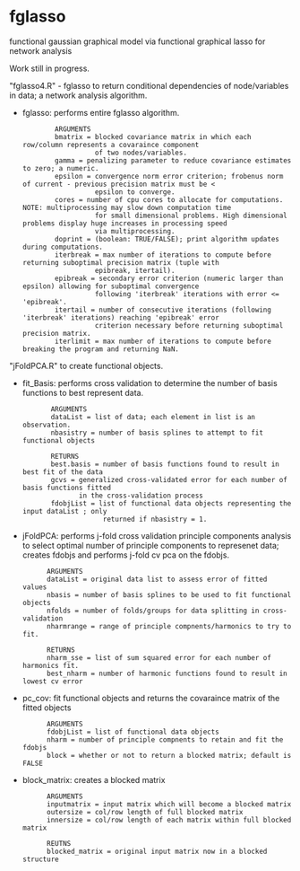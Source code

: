 # fglasso
functional gaussian graphical model via functional graphical lasso for network analysis 

Work still in progress. 

"fglasso4.R" - fglasso to return conditional dependencies of node/variables in data; a network analysis algorithm. 

  - fglasso: performs entire fglasso algorithm. 
  
                ARGUMENTS
                bmatrix = blocked covariance matrix in which each row/column represents a covaraince component 
                          of two nodes/variables.
                gamma = penalizing parameter to reduce covariance estimates to zero; a numeric. 
                epsilon = convergence norm error criterion; frobenus norm of current - previous precision matrix must be <
                          epsilon to converge. 
                cores = number of cpu cores to allocate for computations. NOTE: multiprocessing may slow down computation time 
                          for small dimensional problems. High dimensional problems display huge increases in processing speed 
                          via multiprocessing. 
                doprint = (boolean: TRUE/FALSE); print algorithm updates during computations. 
                iterbreak = max number of iterations to compute before returning suboptimal precision matrix (tuple with  
                          epibreak, itertail). 
                epibreak = secondary error criterion (numeric larger than epsilon) allowing for suboptimal convergence 
                          following 'iterbreak' iterations with error <= 'epibreak'. 
                itertail = number of consecutive iterations (following 'iterbreak' iterations) reaching 'epibreak' error 
                          criterion necessary before returning suboptimal precision matrix. 
                iterlimit = max number of iterations to compute before breaking the program and returning NaN. 
                

"jFoldPCA.R" to create functional objects. 

  - fit_Basis: performs cross validation to determine the number of basis functions to best represent data. 
  
               ARGUMENTS
               dataList = list of data; each element in list is an observation. 
               nbasistry = number of basis splines to attempt to fit functional objects 
               
               RETURNS
               best.basis = number of basis functions found to result in best fit of the data 
               gcvs = generalized cross-validated error for each number of basis functions fitted 
                      in the cross-validation process
               fdobjList = list of functional data objects representing the input dataList ; only 
                            returned if nbasistry = 1. 
              
  - jFoldPCA: performs j-fold cross validation principle components analysis to select optimal number
              of principle components to represenet data; creates fdobjs and performs j-fold cv pca on the fdobjs. 
              
              ARGUMENTS
              dataList = original data list to assess error of fitted values 
              nbasis = number of basis splines to be used to fit functional objects 
              nfolds = number of folds/groups for data splitting in cross-validation
              nharmrange = range of principle compnents/harmonics to try to fit. 
  
              RETURNS
              nharm_sse = list of sum squared error for each number of harmonics fit. 
              best_nharm = number of harmonic functions found to result in lowest cv error
              
  - pc_cov: fit functional objects and returns the covaraince matrix of the fitted objects
  
              ARGUMENTS
              fdobjList = list of functional data objects 
              nharm = number of principle compnents to retain and fit the fdobjs 
              block = whether or not to return a blocked matrix; default is FALSE
              
  - block_matrix: creates a blocked matrix 
  
              ARGUMENTS
              inputmatrix = input matrix which will become a blocked matrix 
              outersize = col/row length of full blocked matrix
              innersize = col/row length of each matrix within full blocked matrix 
              
              REUTNS
              blocked_matrix = original input matrix now in a blocked structure 
